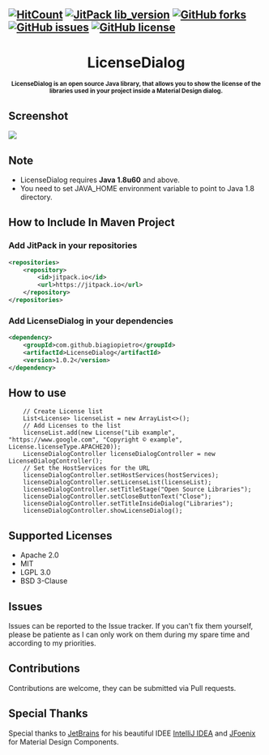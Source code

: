 [![HitCount](http://hits.dwyl.io/biagiopietro/LicenseDialog.svg)](http://hits.dwyl.io/biagiopietro/LicenseDialog)
[![JitPack lib_version](https://jitpack.io/v/biagiopietro/LicenseDialog.svg)](https://jitpack.io/#biagiopietro/LicenseDialog)
[![GitHub forks](https://img.shields.io/github/forks/biagiopietro/LicenseDialog.svg)](https://github.com/biagiopietro/LicenseDialog/network)
[![GitHub issues](https://img.shields.io/github/issues/biagiopietro/LicenseDialog.svg)](https://github.com/biagiopietro/LicenseDialog/issues)
[![GitHub license](https://img.shields.io/github/license/biagiopietro/LicenseDialog.svg)](https://github.com/biagiopietro/LicenseDialog/blob/master/LICENSE)
---

<h1 align="center">LicenseDialog</h1>
<p align="center">
<sup>
<b>LicenseDialog is an open source Java library, that  allows you to show the license of the libraries used in your project inside a Material Design dialog. </b>
</sup>
</p>


## Screenshot

![](https://imgur.com/lbJs4FZ.png)


## Note

* LicenseDialog requires **Java 1.8u60** and above.
* You need to set JAVA_HOME environment variable to point to Java 1.8 directory.

## How to Include In Maven Project
### Add JitPack in your repositories
```xml
<repositories>
    <repository>
        <id>jitpack.io</id>
        <url>https://jitpack.io</url>
    </repository>
</repositories>
```
### Add LicenseDialog in your dependencies
```xml
<dependency>
    <groupId>com.github.biagiopietro</groupId>
    <artifactId>LicenseDialog</artifactId>
    <version>1.0.2</version>
</dependency>

```
## How to use
```
    // Create License list
    List<License> licenseList = new ArrayList<>();
    // Add Licenses to the list
    licenseList.add(new License("Lib example", "https://www.google.com", "Copyright © example", License.licenseType.APACHE20));
    LicenseDialogController licenseDialogController = new LicenseDialogController();
    // Set the HostServices for the URL
    licenseDialogController.setHostServices(hostServices);
    licenseDialogController.setLicenseList(licenseList);
    licenseDialogController.setTitleStage("Open Source Libraries");
    licenseDialogController.setCloseButtonText("Close");
    licenseDialogController.setTitleInsideDialog("Libraries");
    licenseDialogController.showLicenseDialog();
```
## Supported Licenses
* Apache 2.0
* MIT
* LGPL 3.0
* BSD 3-Clause

## Issues
Issues can be reported to the Issue tracker. If you can't fix them yourself, please be patiente as I can only work on them during my spare time and according to my priorities.

## Contributions
Contributions are welcome, they can be submitted via Pull requests.

## Special Thanks
Special thanks to <a href="https://www.jetbrains.com">JetBrains</a> for his beautiful IDEE <a href="https://www.jetbrains.com/idea/">IntelliJ IDEA</a> and <a href="http://www.jfoenix.com/">JFoenix</a> for Material Design Components.